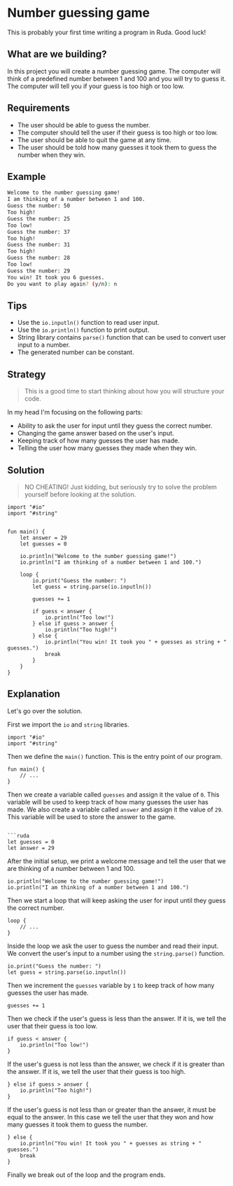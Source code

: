 # Number guessing game

This is probably your first time writing a program in Ruda. Good luck!

## What are we building?

In this project you will create a number guessing game. The computer will think of a predefined number between 1 and 100 and you will try to guess it. The computer will tell you if your guess is too high or too low.

## Requirements

- The user should be able to guess the number.
- The computer should tell the user if their guess is too high or too low.
- The user should be able to quit the game at any time.
- The user should be told how many guesses it took them to guess the number when they win.

## Example

```bash
Welcome to the number guessing game!
I am thinking of a number between 1 and 100.
Guess the number: 50
Too high!
Guess the number: 25
Too low!
Guess the number: 37
Too high!
Guess the number: 31
Too high!
Guess the number: 28
Too low!
Guess the number: 29
You win! It took you 6 guesses.
Do you want to play again? (y/n): n
```

## Tips

- Use the `io.inputln()` function to read user input.
- Use the `io.println()` function to print output.
- String library contains `parse()` function that can be used to convert user input to a number.
- The generated number can be constant.

## Strategy

> This is a good time to start thinking about how you will structure your code.

In my head I'm focusing on the following parts:
- Ability to ask the user for input until they guess the correct number.
- Changing the game answer based on the user's input.
- Keeping track of how many guesses the user has made.
- Telling the user how many guesses they made when they win.

## Solution

> NO CHEATING!
> Just kidding, but seriously try to solve the problem yourself before looking at the solution.

```ruda
import "#io"
import "#string"


fun main() {
    let answer = 29
    let guesses = 0

    io.println("Welcome to the number guessing game!")
    io.println("I am thinking of a number between 1 and 100.")

    loop {
        io.print("Guess the number: ")
        let guess = string.parse(io.inputln())

        guesses += 1

        if guess < answer {
            io.println("Too low!")
        } else if guess > answer {
            io.println("Too high!")
        } else {
            io.println("You win! It took you " + guesses as string + " guesses.")
            break
        }
    }
}
```

## Explanation

Let's go over the solution.

First we import the `io` and `string` libraries.

```ruda
import "#io"
import "#string"
```

Then we define the `main()` function. This is the entry point of our program.

```ruda
fun main() {
    // ...
}
```

Then we create a variable called `guesses` and assign it the value of `0`. This variable will be used to keep track of how many guesses the user has made. We also create a variable called `answer` and assign it the value of `29`. This variable will be used to store the answer to the game.

```ruda

```ruda
let guesses = 0
let answer = 29
```

After the initial setup, we print a welcome message and tell the user that we are thinking of a number between 1 and 100.

```ruda
io.println("Welcome to the number guessing game!")
io.println("I am thinking of a number between 1 and 100.")
```

Then we start a loop that will keep asking the user for input until they guess the correct number.

```ruda
loop {
    // ...
}
```

Inside the loop we ask the user to guess the number and read their input. We convert the user's input to a number using the `string.parse()` function.

```ruda
io.print("Guess the number: ")
let guess = string.parse(io.inputln())
```

Then we increment the `guesses` variable by `1` to keep track of how many guesses the user has made.

```ruda
guesses += 1
```

Then we check if the user's guess is less than the answer. If it is, we tell the user that their guess is too low.

```ruda
if guess < answer {
    io.println("Too low!")
}
```

If the user's guess is not less than the answer, we check if it is greater than the answer. If it is, we tell the user that their guess is too high.

```ruda
} else if guess > answer {
    io.println("Too high!")
}
```

If the user's guess is not less than or greater than the answer, it must be equal to the answer. In this case we tell the user that they won and how many guesses it took them to guess the number.

```ruda
} else {
    io.println("You win! It took you " + guesses as string + " guesses.")
    break
}
```

Finally we break out of the loop and the program ends.